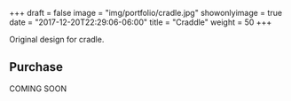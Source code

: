 +++
draft = false
image = "img/portfolio/cradle.jpg"
showonlyimage = true
date = "2017-12-20T22:29:06-06:00"
title = "Craddle"
weight = 50
+++

Original design for cradle.
<!--more-->


## Purchase

COMING SOON